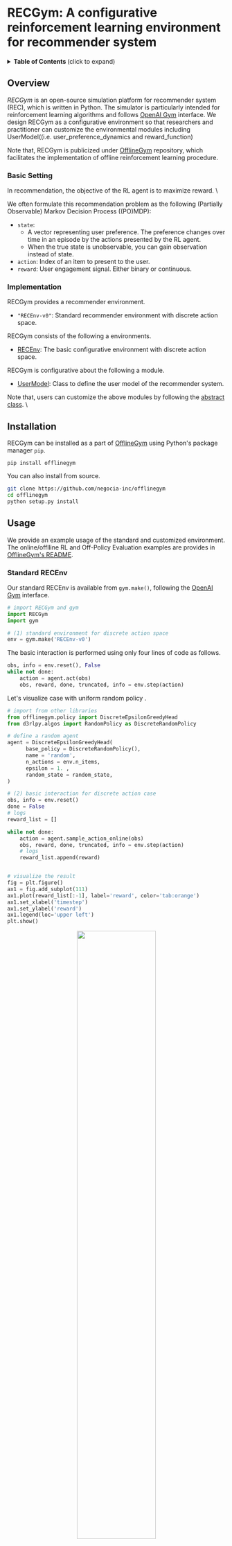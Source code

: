 # RECGym: A configurative reinforcement learning environment for recommender system
<details>
<summary><strong>Table of Contents </strong>(click to expand)</summary>

- [RECGym: A reinforcement learning environment for recommendation system](#RECGym-a-reinforcement-learning-environment-for-real-time-bidding-research)
- [Overview](#overview)
- [Installation](#installation)
- [Usage](#usage)
  - [Discrete Control](#discrete-control)
  - [Continuous Control](#continuous-control)
- [Citation](#citation)
- [Contribution](#contribution)
- [License](#license)
- [Project Team](#project-team)
- [Contact](#contact)
- [Reference](#reference)

</details>

## Overview

*RECGym* is an open-source simulation platform for recommender system (REC), which is written in Python. The simulator is particularly intended for reinforcement learning algorithms and follows [OpenAI Gym](https://gym.openai.com) interface. We design RECGym as a configurative environment so that researchers and practitioner can customize the environmental modules including UserModel((i.e. user_preference_dynamics and reward_function)

Note that, RECGym is publicized under [OfflineGym](../) repository, which facilitates the implementation of offline reinforcement learning procedure.

### Basic Setting

In recommendation, the objective of the RL agent is to maximize reward. \

We often formulate this recommendation problem as the following (Partially Observable) Markov Decision Process ((PO)MDP):
- `state`: 
   - A vector representing user preference.  The preference changes over time in an episode by the actions presented by the RL agent.
   - When the true state is unobservable, you can gain observation instead of state.
- `action`:  Index of an item to present to the user.
- `reward`: User engagement signal. Either binary or continuous.

### Implementation

RECGym provides a recommender environment.
- `"RECEnv-v0"`: Standard recommender environment with discrete action space.

RECGym consists of the following a environments.
- [RECEnv](./envs/rec.py#L14): The basic configurative environment with discrete action space.

RECGym is configurative about the following a module.
- [UserModel](./envs/simulator/function.py#L13): Class to define the user model of the recommender system.

Note that, users can customize the above modules by following the [abstract class](./envs/simulator/base.py). \

## Installation
RECGym can be installed as a part of [OfflineGym](../) using Python's package manager `pip`.
```
pip install offlinegym
```

You can also install from source.
```bash
git clone https://github.com/negocia-inc/offlinegym
cd offlinegym
python setup.py install
```

## Usage

We provide an example usage of the standard and customized environment. \
The online/offlline RL and Off-Policy Evaluation examples are provides in [OfflineGym's README](../README.md).

### Standard RECEnv

Our standard RECEnv is available from `gym.make()`, following the [OpenAI Gym](https://gym.openai.com) interface.

```Python
# import RECGym and gym
import RECGym
import gym

# (1) standard environment for discrete action space
env = gym.make('RECEnv-v0')
```

The basic interaction is performed using only four lines of code as follows.

```Python
obs, info = env.reset(), False
while not done:
    action = agent.act(obs)
    obs, reward, done, truncated, info = env.step(action)
```

Let's visualize case with uniform random policy .

```Python
# import from other libraries
from offlinegym.policy import DiscreteEpsilonGreedyHead
from d3rlpy.algos import RandomPolicy as DiscreteRandomPolicy

# define a random agent
agent = DiscreteEpsilonGreedyHead(
      base_policy = DiscreteRandomPolicy(),
      name = 'random',
      n_actions = env.n_items,
      epsilon = 1. ,
      random_state = random_state, 
)

# (2) basic interaction for discrete action case
obs, info = env.reset()
done = False
# logs
reward_list = []

while not done:
    action = agent.sample_action_online(obs)
    obs, reward, done, truncated, info = env.step(action)
    # logs
    reward_list.append(reward)


# visualize the result
fig = plt.figure()
ax1 = fig.add_subplot(111)
ax1.plot(reward_list[:-1], label='reward', color='tab:orange')
ax1.set_xlabel('timestep')
ax1.set_ylabel('reward')
ax1.legend(loc='upper left')
plt.show()
```
<div align="center"><img src="./images/basic_interaction.png" width="60%"/></div>
<figcaption>
<p align="center">
  Transition of the Reward during a Single Episode
</p>
</figcaption>

Note that, while we use [OfflineGym](../README.md) and [d3rlpy](https://github.com/takuseno/d3rlpy) here, RECGym is compatible with any other libraries working on the [OpenAI Gym](https://gym.openai.com) interface.

### Customized RTGEnv

Next, we describe how to customize the environment by instantiating the environment.

<details>
<summary>List of environmental configurations: (click to expand)</summary>

- `UserModel`: User model which defines user_prefecture_dynamics and reward_function.
- `n_items`: Number of items used for recommendation.
- `n_users`: Number of users used for recommendation.
- `item_feature_dim`: Dimensions of the item feature vectors.
- `user_feature_dim`: Dimensions of the user feature vectors.
- `item_feature_vector`: Feature vectors that characterizes each item.
- `user_feature_vector`: Feature vectors that characterizes each user.
- `reward_type`: Reward type (i.e., countinuous / binary).
- `reward_std`: Standard deviation of the reward distribution. Applicable only when reward_type is "continuous".
- `obs_std`: Standard deviation of the observation distribution.
- `step_per_episode`: Number of timesteps in an episode.
- `random_state` : Random state

</details>

```Python
from RECGym import RECEnv
env = RECEnv(
        UserModel = UserModel,
        n_items = 100,  # we use 100 items
        n_users = 100,  # 100 users exists
        item_feature_dim = 5,  #each item has 5 dimensional features
        user_feature_dim = 5,  #each user has 5 dimensional features
        item_feature_vector = None,  #determine item_feature_vector from n_items and item_feature_dim in RECEnv
        user_feature_vector = None,  #determine user_feature_vector from n_users and user_feature_dim in RECEnv
        reward_type = "continuous", #we use continuous reward
        reward_std = 0.0,
        obs_std = 0.0, #not add noise to the observation
        step_per_episode = 10,
        random_state = 12345,
)
```

Specifically, users can define their own `UserModel` as follows.

#### Example of UserModel
```Python
# import RECGym modules
from recgym import BaseUserModel
from recgym.types import Action
# import other necessary stuffs
from dataclasses import dataclass
from typing import Optional
import numpy as np

@dataclass
class CustomizedWinningPriceDistribution(BaseWinningPriceDistribution):
    """Initialization."""
    reward_type: str = "continuous"  # "binary"
    reward_std: float = 0.0
    item_feature_vector: Optional[np.ndarray] = None,
    random_state: Optional[int] = None

    def __post_init__(self):
        self.random_ = check_random_state(self.random_state)

    def user_preference_dynamics(
        self,
        state: np.ndarray,
        action: Action,
        alpha: float = 1.0,
    )-> np.ndarray:
        """Function that determines how to update the state (i.e., user preference) based on the recommended item. user_feature is amplified by the recommended item_feature
        """
        state = (state + alpha * state @ self.item_feature_vector[action] * self.item_feature_vector[action])
        state = state / np.linalg.norm(state, ord=2)
        return state

    def reward_function(
        self,
        state: np.ndarray,
        action: Action,
    )-> float:
        """Reward function. inner product of state and recommended item_feature
        """
        reward = state @ self.item_feature_vector[action]
        if self.reward_type is "continuous":
            reward = reward + self.random_.normal(loc=0.0, scale=self.reward_std)
        return reward
```

More examples are available at [quickstart/rec_synthetic_customize_env.ipynb](./examples/quickstart/rec_synthetic_customize_env.ipynb). \
The statistics of the environment is also visualized at [quickstart/rec_synthetic_data_collection.ipynb](./examples/quickstart/rec_synthetic_data_collection.ipynb).

## Citation

If you use our software in your work, please cite our paper:

Haruka Kiyohara, Kosuke Kawakami, Yuta Saito.<br>
**Accelerating Offline Reinforcement Learning Application in Real-Time Bidding and Recommendation: Potential Use of Simulation**<br>
(RecSys'21 SimuRec workshop)<br>
[https://arxiv.org/abs/2109.08331](https://arxiv.org/abs/2109.08331)

Bibtex:
```
@article{kiyohara2021accelerating,
  title={Accelerating Offline Reinforcement Learning Application in Real-Time Bidding and Recommendation: Potential Use of Simulation},
  author={Kiyohara, Haruka and Kawakami, Kosuke and Saito, Yuta},
  journal={arXiv preprint arXiv:2109.08331},
  year={2021}
}
```

## Contribution
Any contributions to RECGym are more than welcome!
Please refer to [CONTRIBUTING.md](../CONTRIBUTING.md) for general guidelines how to contribute the project.

## License

This project is licensed under Apache 2.0 license - see [LICENSE](../LICENSE) file for details.

## Project Team

- [Haruka Kiyohara](https://sites.google.com/view/harukakiyohara) (**Main Contributor**; Tokyo Institute of Technology)
- Kosuke Kawakami (negocia Inc.)
- [Yuta Saito](https://usait0.com/en/) (Cornell University)

## Contact

For any question about the paper and software, feel free to contact: kiyohara.h.aa@m.titech.ac.jp

## References

<details>
<summary><strong>Papers </strong>(click to expand)</summary>

1. Greg Brockman, Vicki Cheung, Ludwig Pettersson, Jonas Schneider, John Schulman, Jie Tang, and Wojciech Zaremba. [OpenAI Gym](https://arxiv.org/abs/1606.01540). *arXiv preprint arXiv:1606.01540*, 2016.

2. Takuma Seno and Michita Imai. [d3rlpy: An Offline Deep Reinforcement Library](https://arxiv.org/abs/2111.03788), *arXiv preprint arXiv:2111.03788*, 2021.

3. Sarah Dean, Jamie Morgenstern. [Preference Dynamics Under Personalized Recommendations](https://arxiv.org/abs/2205.13026). In *Proceedings of the 23rd ACM Conference on Economics and Computation*, 4503-9150, 2022.

4. David Rohde, Stephen Bonner, Travis Dunlop, Flavian Vasile, Alexandros Karatzoglou. ["RecoGym: A Reinforcement Learning Environment for the Problem of Product Recommendation in Online Advertising](https://arxiv.org/abs/1808.00720). *arXiv preprint arXiv:1808.00720*, 2018.

</details>

<details>
<summary><strong>Projects </strong>(click to expand)</summary>

This project is inspired by the following three packages.
- **RecoGym**  -- an RL environment for recommender systems: [[github](https://github.com/criteo-research/reco-gym)] [[paper](https://arxiv.org/abs/1808.00720)]
- **RecSim** -- a configurative RL environment for recommender systems: [[github](https://github.com/google-research/recsim)] [[paper](https://arxiv.org/abs/1909.04847)]
- **FinRL** -- an RL environment for finance: [[github](https://github.com/AI4Finance-Foundation/FinRL)] [[paper](https://arxiv.org/abs/2011.09607)]

</details>

